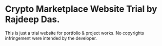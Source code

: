 # Crypto Marketplace Website Trial by Rajdeep Das.
This is just a trial website for portfolio & project works.
No copyrights infringement were intended by the developer.
